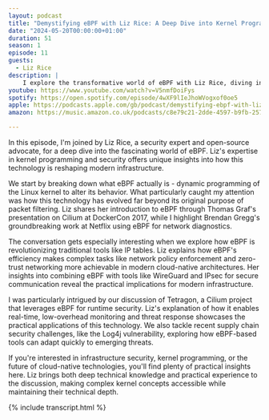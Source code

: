 ```yaml
---
layout: podcast
title: "Demystifying eBPF with Liz Rice: A Deep Dive into Kernel Programming and Security"
date: "2024-05-20T00:00:00+01:00"
duration: 51
season: 1
episode: 11
guests:
  - Liz Rice
description: |
    I explore the transformative world of eBPF with Liz Rice, diving into how this technology is revolutionizing observability, security, and networking. From Netflix's pioneering work to Isovalent's innovations, we unpack what makes eBPF a game-changer for modern infrastructure.
youtube: https://www.youtube.com/watch?v=V5nmfDoiFys
spotify: https://open.spotify.com/episode/4wXF9lIeJhoWVogxof0oe5
apple: https://podcasts.apple.com/gb/podcast/demystifying-ebpf-with-liz-rice-a-deep-dive-into/id1722663295?i=1000656091310
amazon: https://music.amazon.co.uk/podcasts/c8e79c21-2dde-4597-b9fb-257ecbc2bf29/episodes/2abbad1e-ca7d-465c-9173-17cf740e05a9/nerding-out-with-viktor-demystifying-ebpf-with-liz-rice-a-deep-dive-into-kernel-programming-and-security

---
```


In this episode, I'm joined by Liz Rice, a security expert and open-source advocate, for a deep dive into the fascinating world of eBPF. Liz's expertise in kernel programming and security offers unique insights into how this technology is reshaping modern infrastructure.

We start by breaking down what eBPF actually is - dynamic programming of the Linux kernel to alter its behavior. What particularly caught my attention was how this technology has evolved far beyond its original purpose of packet filtering. Liz shares her introduction to eBPF through Thomas Graf's presentation on Cilium at DockerCon 2017, while I highlight Brendan Gregg's groundbreaking work at Netflix using eBPF for network diagnostics.

The conversation gets especially interesting when we explore how eBPF is revolutionizing traditional tools like IP tables. Liz explains how eBPF's efficiency makes complex tasks like network policy enforcement and zero-trust networking more achievable in modern cloud-native architectures. Her insights into combining eBPF with tools like WireGuard and IPsec for secure communication reveal the practical implications for modern infrastructure.

I was particularly intrigued by our discussion of Tetragon, a Cilium project that leverages eBPF for runtime security. Liz's explanation of how it enables real-time, low-overhead monitoring and threat response showcases the practical applications of this technology. We also tackle recent supply chain security challenges, like the Log4j vulnerability, exploring how eBPF-based tools can adapt quickly to emerging threats.

If you're interested in infrastructure security, kernel programming, or the future of cloud-native technologies, you'll find plenty of practical insights here. Liz brings both deep technical knowledge and practical experience to the discussion, making complex kernel concepts accessible while maintaining their technical depth.

{% include transcript.html %}